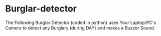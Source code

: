 # Burglar-detector
The Following Burglar Detector (coded in python)  uses Your Laptop/PC's Camera to detect any Burglary (during DAY) and makes a Buzzer Sound.

